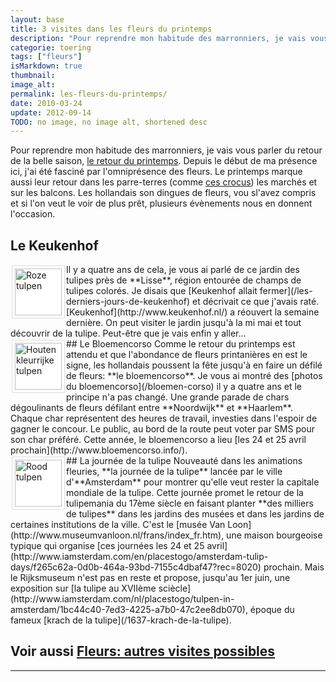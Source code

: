 ```yaml
---
layout: base
title: 3 visites dans les fleurs du printemps
description: "Pour reprendre mon habitude des marronniers, je vais vous parler du retour de la belle saison, le retour du printemps. Depuis le début de ma présence ici, j'a"
categorie: toering
tags: ["fleurs"]
isMarkdown: true
thumbnail: 
image_alt: 
permalink: les-fleurs-du-printemps/
date: 2010-03-24
update: 2012-09-14
TODO: no image, no image alt, shortened desc
---
```


Pour reprendre mon habitude des marronniers, je vais vous parler du retour de la belle saison, [le retour du printemps](/le-retour-du-printemps). Depuis le début de ma présence ici, j'ai été fasciné par l'omniprésence des fleurs. Le printemps marque aussi leur retour dans les parre-terres (comme [ces crocus](/encore-des-fleurs)) les marchés et sur les balcons. Les hollandais son dingues de fleurs, vou sl'avez compris et si l'on veut le voir de plus prêt, plusieurs évènements nous en donnent l'occasion.

## Le Keukenhof
<!-- HTML -->
<p style="float: left; padding: 4px 4px 4px 4px; border: 1px solid #ddd; background: #fff; margin: 2px;"><a href="http://www.flickr.com/photos/13274211@N00/437327893/" title="Roze tulpen"><img src="http://farm1.static.flickr.com/171/437327893_3d3abbb4bc_s.jpg" width="75" height="75" alt="Roze tulpen" /></a></p>
<!-- / HTML -->
Il y a quatre ans de cela, je vous ai parlé de ce jardin des tulipes près de **Lisse**, région entourée de champs de tulipes colorés. Je disais que [Keukenhof allait fermer](/les-derniers-jours-de-keukenhof) et décrivait ce que j'avais raté. [Keukenhof](http://www.keukenhof.nl/) a réouvert la semaine dernière. On peut visiter le jardin jusqu'à la mi mai et tout découvrir de la tulipe. Peut-être que je vais enfin y aller...

<!-- HTML -->
<div style="clear:both;"></div>
<!-- / HTML -->
## Le Bloemencorso
<!-- HTML -->
<p style="float: left; padding: 4px 4px 4px 4px; border: 1px solid #ddd; background: #fff; margin: 2px;"><a href="http://www.flickr.com/photos/13274211@N00/420216121/" title="Houten kleurrijke tulpen"><img src="http://farm1.static.flickr.com/182/420216121_3ee33723d7_s.jpg" width="75" height="75" alt="Houten kleurrijke tulpen" /></a></p>
<!-- / HTML -->
Comme le retour du printemps est attendu et que l'abondance de fleurs printanières en est le signe, les hollandais poussent la fête jusqu'à en faire un défilé de fleurs: **le bloemencorso**. Je vous ai montré des [photos du bloemencorso](/bloemen-corso) il y a quatre ans et le principe n'a pas changé. Une grande parade de chars dégoulinants de fleurs défilant entre **Noordwijk** et **Haarlem**. Chaque char représentent des heures de travail, investies dans l'espoir de gagner le concour. Le public, au bord de la route peut voter par SMS pour son char préféré. Cette année, le bloemencorso a lieu [les 24 et 25 avril prochain](http://www.bloemencorso.info/).

<!-- HTML -->
<div style="clear:both;"></div>
<!-- / HTML -->
## La journée de la tulipe
<!-- HTML -->
<p style="float: left; padding: 4px 4px 4px 4px; border: 1px solid #ddd; background: #fff; margin: 2px;"><a href="http://www.flickr.com/photos/13274211@N00/434146736/" title="Rood tulpen"><img src="http://farm1.static.flickr.com/180/434146736_310a42d9cb_s.jpg" width="75" height="75" alt="Rood tulpen" /></a></p>
<!-- / HTML -->
Nouveauté dans les animations fleuries, **la journée de la tulipe** lancée par le ville d'**Amsterdam** pour montrer qu'elle veut rester la capitale mondiale de la tulipe. Cette journée promet le retour de la tulipemania du 17ème siècle en faisant planter **des milliers de tulipes** dans les jardins des musées et dans les jardins de certaines institutions de la ville. C'est le [musée Van Loon](http://www.museumvanloon.nl/frans/index_fr.htm), une maison bourgeoise typique qui organise [ces journées les 24 et 25 avril](http://www.iamsterdam.com/en/placestogo/amsterdam-tulip-days/f265c62a-0d0b-464a-93bd-7155c4dbaf47?rec=8020) prochain. Mais le Rijksmuseum n'est pas en reste et propose, jusqu'au 1er juin, une exposition sur [la tulipe au XVIIème sciècle](http://www.iamsterdam.com/nl/placestogo/tulpen-in-amsterdam/1bc44c40-7ed3-4225-a7b0-47c2ee8db070), époque du fameux [krach de la tulipe](/1637-krach-de-la-tulipe).

## Voir aussi [Fleurs: autres visites possibles](/fleurs-autres-visites-possibles)
---